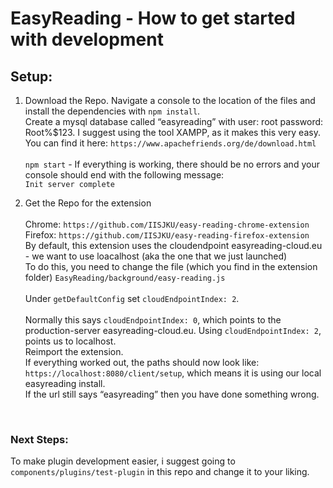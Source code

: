 # EasyReading - How to get started with development

## Setup:
1. Download the Repo. Navigate a console to the location of the files and install the dependencies with ```npm install```. <br>
Create a mysql database called “easyreading” with user: root password: Root%$123. I suggest using the tool XAMPP, as it makes this very easy. You can find it here:  ```https://www.apachefriends.org/de/download.html```<br><br>
```npm start``` - If everything is working, there should be no errors and your console should end with the following message:<br>
``` Init server complete ```<br>

2. Get the Repo for the extension <br><br>
Chrome: 
``` https://github.com/IISJKU/easy-reading-chrome-extension ``` <br>
Firefox:
``` https://github.com/IISJKU/easy-reading-firefox-extension ``` <br>
By default, this extension uses the cloudendpoint easyreading-cloud.eu - we want to use loacalhost (aka the one that we just launched)<br>
To do this, you need to change the file (which you find in the extension folder) ```EasyReading/background/easy-reading.js``` <br><br>
Under ```getDefaultConfig``` set ```cloudEndpointIndex: 2```. <br><br>
Normally this says ```cloudEndpointIndex: 0```, which points to the production-server easyreading-cloud.eu. Using ```cloudEndpointIndex: 2```, points us to localhost.<br>
Reimport the extension. <br>
If everything worked out, the paths should now look like: ```https://localhost:8080/client/setup```, which means it is using our local easyreading install. <br>
If the url still says “easyreading” then you have done something wrong. 

<br>

### Next Steps:
To make plugin development easier, i suggest going to ```components/plugins/test-plugin``` in this repo and change it to your liking. 

